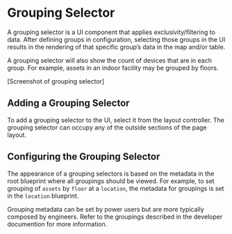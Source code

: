 # Grouping Selector

A grouping selector is a UI component that applies exclusivity/filtering to data. After defining groups in configuration, selecting those groups in the UI results in the rendering of that specific group’s data in the map and/or table. 

A grouping selector will also show the count of devices that are in each group. For example, assets in an indoor facility may be grouped by floors.

[Screenshot of grouping selector]

## Adding a Grouping Selector

To add a grouping selector to the UI, select it from the layout controller. The grouping selector can occupy any of the outside sections of the page layout.


## Configuring the Grouping Selector

The appearance of a grouping selectors is based on the metadata in the root blueprint where all groupings should be viewed. For example, to set grouping of `assets` by `floor` at a `location`, the metadata for groupings is set in the `location` blueprint.

Grouping metadata can be set by power users but are more typically composed by engineers. Refer to the groupings described in the developer documention for more information.